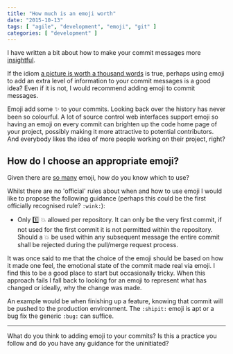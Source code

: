 ```yaml
---
title: "How much is an emoji worth"
date: "2015-10-13"
tags: [ "agile", "development", "emoji", "git" ]
categories: [ "development" ]
---
```


I have written a bit about how to make your commit messages more
[insightful](are-your-commit-messages-insightful/).

If the idiom
[a picture is worth a thousand words](https://en.wikipedia.org/wiki/Ae_picture_is_worth_a_thousand_words)
is true, perhaps using emoji to add an extra level of information to your
commit messages is a good idea? Even if it is not, I would recommend adding
emoji to commit messages.

Emoji add some :sparkles: to your commits. Looking back over the history has
never been so colourful. A lot of source control web interfaces support emoji
so having an emoji on every commit can brighten up the code home page of your
project, possibly making it more attractive to potential contributors. And
everybody likes the idea of more people working on their project, right?

## How do I choose an appropriate emoji?

Given there are [so many](http://emojipedia.org/faq/) emoji, how do you know
which to use?

Whilst there are no 'official' rules about when and how to use emoji I would
like to propose the following guidance (perhaps this could be the first
officially recognised rule? `:wink:`):

* Only :one: :boom: allowed per repository. It can only be the very first
  commit, if not used for the first commit it is not permitted within the
  repository. Should a :boom: be used within any subsequent message the entire
  commit shall be rejected during the pull/merge request process.

It was once said to me that the choice of the emoji should be based on how it
made one feel, the emotional state of the commit made real via emoji. I find
this to be a good place to start but occasionally tricky. When this approach
fails I fall back to looking for an emoji to represent what has changed or
ideally, why the change was made.

An example would be when finishing up a feature, knowing that commit will be
pushed to the production environment. The `:shipit:` emoji is apt or a bug fix
the generic `:bug:` can suffice.

---

What do you think to adding emoji to your commits? Is this a practice you
follow and do you have any guidance for the uninitiated?
